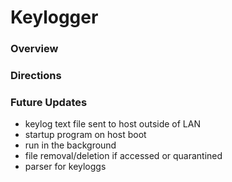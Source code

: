# Keylogger


### Overview


### Directions


### Future Updates 
 - keylog text file sent to host outside of LAN
 - startup program on host boot
 - run in the background
 - file removal/deletion if accessed or quarantined 
 - parser for keyloggs